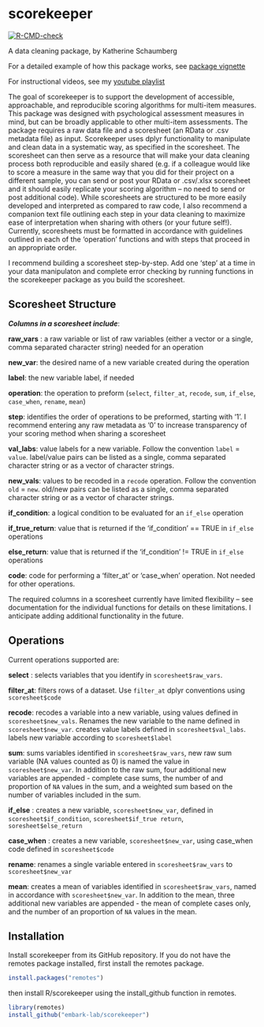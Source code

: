 
<!-- README.md is generated from README.Rmd. Please edit that file -->

# scorekeeper

<!-- badges: start -->

[![R-CMD-check](https://github.com/embark-lab/scorekeeper/workflows/R-CMD-check/badge.svg)](https://github.com/embark-lab/scorekeeper/actions)
<!-- badges: end -->

A data cleaning package, by Katherine Schaumberg

For a detailed example of how this package works, see [package
vignette](https://embark-lab.github.io/scorekeeper/articles/scorekeeper-vignette.html)

For instructional videos, see my [youtube playlist](https://www.youtube.com/playlist?list=PLj0MKOezmHuAfQEhidIuzTjV8fUD67U58)

The goal of scorekeeper is to support the development of accessible,
approachable, and reproducible scoring algorithms for multi-item
measures. This package was designed with psychological assessment
measures in mind, but can be broadly applicable to other multi-item
assessments. The package requires a raw data file and a scoresheet (an
RData or .csv metadata file) as input. Scorekeeper uses dplyr
functionality to manipulate and clean data in a systematic way, as
specified in the scoresheet. The scoresheet can then serve as a resource
that will make your data cleaning process both reproducible and easily
shared (e.g. if a colleague would like to score a measure in the same
way that you did for their project on a different sample, you can send
or post your RData or .csv/.xlsx scoresheet and it should easily
replicate your scoring algorithm – no need to send or post additional
code). While scoresheets are structured to be more easily developed and
interpreted as compared to raw code, I also recommend a companion text
file outlining each step in your data cleaning to maximize ease of
interpretation when sharing with others (or your future self!).
Currently, scoresheets must be formatted in accordance with guidelines
outlined in each of the ‘operation’ functions and with steps that
proceed in an appropriate order.

I recommend building a scoresheet step-by-step. Add one ‘step’ at a time
in your data manipulaton and complete error checking by running
functions in the scorekeeper package as you build the scoresheet.

## Scoresheet Structure

***Columns in a scoresheet include***:

**raw_vars** : a raw variable or list of raw variables (either a vector
or a single, comma separated character string) needed for an operation

**new_var**: the desired name of a new variable created during the
operation

**label**: the new variable label, if needed

**operation**: the operation to preform (`select`, `filter_at`,
`recode`, `sum`, `if_else`, `case_when`, `rename`, `mean`)

**step**: identifies the order of operations to be preformed, starting
with ‘1’. I recommend entering any raw metadata as ‘0’ to increase
transparency of your scoring method when sharing a scoresheet

**val_labs**: value labels for a new variable. Follow the convention
`label` = `value`. label/value pairs can be listed as a single, comma
separated character string or as a vector of character strings.

**new_vals**: values to be recoded in a `recode` operation. Follow the
convention `old` = `new`. old/new pairs can be listed as a single, comma
separated character string or as a vector of character strings.

**if_condition**: a logical condition to be evaluated for an `if_else`
operation

**if_true_return**: value that is returned if the ‘if_condition’ == TRUE
in `if_else` operations

**else_return**: value that is returned if the ‘if_condition’ != TRUE in
`if_else` operations

**code**: code for performing a ‘filter_at’ or ‘case_when’ operation.
Not needed for other operations.

The required columns in a scoresheet currently have limited flexibility
– see documentation for the individual functions for details on these
limitations. I anticipate adding additional functionality in the future.

## Operations

Current operations supported are:

**select** : selects variables that you identify in
`scoresheet$raw_vars`.

**filter_at**: filters rows of a dataset. Use `filter_at` dplyr
conventions using `scoresheet$code`

**recode**: recodes a variable into a new variable, using values defined
in `scoresheet$new_vals`. Renames the new variable to the name defined
in `scoresheet$new_var`. creates value labels defined in
`scoresheet$val_labs`. labels new variable according to
`scoresheet$label`

**sum**: sums variables identified in `scoresheet$raw_vars`, new raw sum
variable (NA values counted as 0) is named the value in
`scoresheet$new_var`. In addition to the raw sum, four additional new
variables are appended - complete case sums, the number of and
proportion of `NA` values in the sum, and a weighted sum based on the
number of variables included in the sum.

**if_else** : creates a new variable, `scoresheet$new_var`, defined in
`scoresheet$if_condition`, `scoresheet$if_true return`,
`soresheet$else_return`

**case_when** : creates a new variable, `scoresheet$new_var`, using
case_when code defined in `scoresheet$code`

**rename**: renames a single variable entered in `scoresheet$raw_vars`
to `scoresheet$new_var`

**mean**: creates a mean of variables identified in
`scoresheet$raw_vars`, named in accordance with `scoresheet$new_var`. In
addition to the mean, three additional new variables are appended - the
mean of complete cases only, and the number of an proportion of `NA`
values in the mean.

## Installation

Install scorekeeper from its GitHub repository. If you do not have the
remotes package installed, first install the remotes package.

``` r
install.packages("remotes")
```

then install R/scorekeeper using the install_github function in remotes.

``` r
library(remotes)
install_github("embark-lab/scorekeeper")
```
